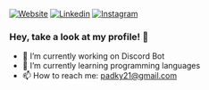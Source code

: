 [![Website](https://img.shields.io/badge/-MySite-Purple?style=for-the-badge&logo=Chrome&logoColor=white&link=https://github.com/padky21)](https://github.com/padky21)
[![Linkedin](https://img.shields.io/badge/LinkedIn-%230077B5.svg?&style=for-the-badge&logo=linkedin&logoColor=white)](https://www.linkedin.com/in/vasco-teixeira-2320031b7/)
[![Instagram](https://img.shields.io/badge/Insta-%23E4405F.svg?&style=for-the-badge&logo=instagram&logoColor=white)](https://www.instagram.com/vaaasco_2/)

### Hey, take a look at my profile! 👋

- 🔭 I’m currently working on Discord Bot
- 🌱 I’m currently learning programming languages
- 📫 How to reach me: padky21@gmail.com
